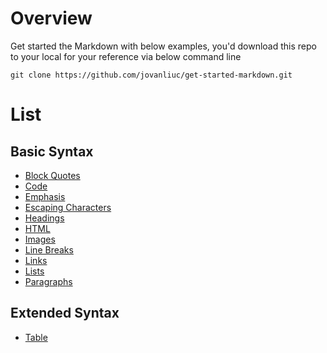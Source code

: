 # Overview
Get started the Markdown with below examples,
you'd download this repo to your local for your reference
via below command line
```shell
git clone https://github.com/jovanliuc/get-started-markdown.git
```

# List
## Basic Syntax
- [Block Quotes](/basic-syntax/Blockquotes.mdlockquotes.md)
- [Code](/basic-syntax/Code.mdyntax/Code.md)
- [Emphasis](/basic-syntax/Emphasis.mdx/Emphasis.md)
- [Escaping Characters](/basic-syntax/Escaping-Characters.mdCharacters.md)
- [Headings](/basic-syntax/Headings.mdx/Headings.md)
- [HTML](/basic-syntax/HTML.mdyntax/HTML.md)
- [Images](/basic-syntax/Images.mdtax/Images.md)
- [Line Breaks](/basic-syntax/Line-Breaks.mdine-Breaks.md)
- [Links](/basic-syntax/Links.mdntax/Links.md)
- [Lists](/basic-syntax/Lists.mdntax/Lists.md)
- [Paragraphs](/basic-syntax/Paragraphs.mdParagraphs.md)

## Extended Syntax
- [Table](/extended-syntax/Table.md)
